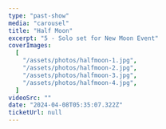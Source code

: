 ```yaml
---
type: "past-show"
media: "carousel"
title: "Half Moon"
excerpt: "5 - Solo set for New Moon Event"
coverImages:
  [
    "/assets/photos/halfmoon-1.jpg",
    "/assets/photos/halfmoon-2.jpg",
    "/assets/photos/halfmoon-3.jpg",
    "/assets/photos/halfmoon-4.jpg",
  ]
videoSrc: ""
date: "2024-04-08T05:35:07.322Z"
ticketUrl: null
---
```

